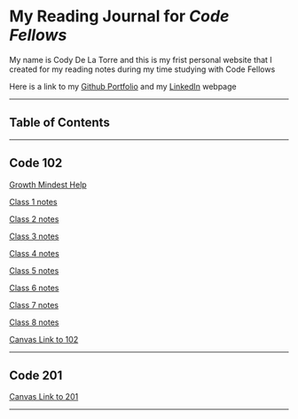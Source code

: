 # My Reading Journal for *Code Fellows*

My name is Cody De La Torre and this is my frist personal website that I created for my reading notes during my time studying with Code Fellows

 Here is a link to my [Github Portfolio](https://github.com/CodyDeLaTorre) and my [LinkedIn](https://www.linkedin.com/in/cody-de-la-torre/) webpage

---

## Table of Contents

---

## Code 102

[Growth Mindest Help](102/growth-mindest.md)

[Class 1 notes](102/read-1.md)

[Class 2 notes](102/read-2.md)

[Class 3 notes](102/read-3.md)

[Class 4 notes](102/read-4.md)

[Class 5 notes](102/read-5.md)

[Class 6 notes](102/read-6.md)

[Class 7 notes](102/read-7.md)

[Class 8 notes](102/read-8.md)

[Canvas Link to 102](https://canvas.instructure.com/courses/5233612)

---

## Code 201

[Canvas Link to 201](https://canvas.instructure.com/courses/5307554)

---